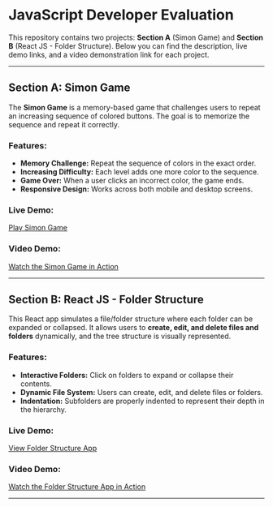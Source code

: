# JavaScript Developer Evaluation

This repository contains two projects: **Section A** (Simon Game) and **Section B** (React JS - Folder Structure). Below you can find the description, live demo links, and a video demonstration link for each project.

---

## Section A: Simon Game

The **Simon Game** is a memory-based game that challenges users to repeat an increasing sequence of colored buttons. The goal is to memorize the sequence and repeat it correctly.

### Features:
- **Memory Challenge:** Repeat the sequence of colors in the exact order.
- **Increasing Difficulty:** Each level adds one more color to the sequence.
- **Game Over:** When a user clicks an incorrect color, the game ends.
- **Responsive Design:** Works across both mobile and desktop screens.

### Live Demo:
[Play Simon Game](https://mehmedx7-simon-game.netlify.app)

### Video Demo:
[Watch the Simon Game in Action](https://www.loom.com/share/1772775b0b24409b95b3bcaff3d64ad0?sid=a2e86faa-8c96-4b5b-ab7b-b3aa285e618b)

---

## Section B: React JS - Folder Structure

This React app simulates a file/folder structure where each folder can be expanded or collapsed. It allows users to **create, edit, and delete files and folders** dynamically, and the tree structure is visually represented.

### Features:
- **Interactive Folders:** Click on folders to expand or collapse their contents.
- **Dynamic File System:** Users can create, edit, and delete files or folders.
- **Indentation:** Subfolders are properly indented to represent their depth in the hierarchy.

### Live Demo:
[View Folder Structure App](https://mehmedx-folder-structure.netlify.app/)

### Video Demo:
[Watch the Folder Structure App in Action](https://www.loom.com/share/8250c9edd4fb436496bfeb9d8eae2e1a?sid=a49a351e-2730-4af1-a1a2-b393334ac2d6)

---
